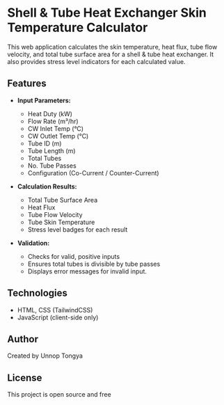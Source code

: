 # Shell & Tube Heat Exchanger Skin Temperature Calculator

This web application calculates the skin temperature, heat flux, tube flow velocity, and total tube surface area for a shell & tube heat exchanger. It also provides stress level indicators for each calculated value.

## Features

- **Input Parameters:**  
  - Heat Duty (kW)  
  - Flow Rate (m³/hr)  
  - CW Inlet Temp (°C)  
  - CW Outlet Temp (°C)  
  - Tube ID (m)  
  - Tube Length (m)  
  - Total Tubes  
  - No. Tube Passes  
  - Configuration (Co-Current / Counter-Current)

- **Calculation Results:**  
  - Total Tube Surface Area  
  - Heat Flux  
  - Tube Flow Velocity  
  - Tube Skin Temperature  
  - Stress level badges for each result

- **Validation:**  
  - Checks for valid, positive inputs  
  - Ensures total tubes is divisible by tube passes  
  - Displays error messages for invalid input.

## Technologies

- HTML, CSS (TailwindCSS)
- JavaScript (client-side only)

## Author

Created by Unnop Tongya

## License

This project is open source and free